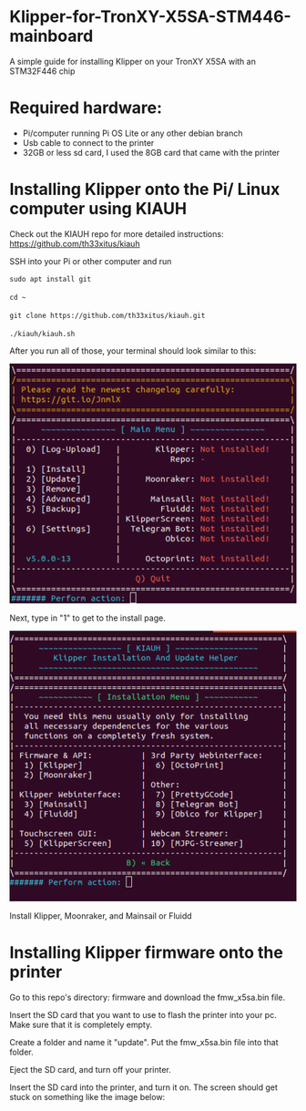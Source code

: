 # Klipper-for-TronXY-X5SA-STM446-mainboard
A simple guide for installing Klipper on your TronXY X5SA with an STM32F446 chip

# Required hardware:
- Pi/computer running Pi OS Lite or any other debian branch
- Usb cable to connect to the printer
- 32GB or less sd card, I used the 8GB card that came with the printer

# Installing Klipper onto the Pi/ Linux computer using KIAUH
Check out the KIAUH repo for more detailed instructions: https://github.com/th33xitus/kiauh

SSH into your Pi or other computer and run
```
sudo apt install git 

cd ~

git clone https://github.com/th33xitus/kiauh.git

./kiauh/kiauh.sh
```
After you run all of those, your terminal should look similar to this:

![](pictures/kiauh1stpanel.png)

Next, type in "1" to get to the install page.

![](pictures/kiauh2ndpanel.png)

Install Klipper, Moonraker, and Mainsail or Fluidd

# Installing Klipper firmware onto the printer

Go to this repo's directory: firmware and download the fmw_x5sa.bin file.

Insert the SD card that you want to use to flash the printer into your pc.
Make sure that it is completely empty.

Create a folder and name it "update". Put the fmw_x5sa.bin file into that folder.

Eject the SD card, and turn off your printer. 

Insert the SD card into the printer, and turn it on. The screen should get stuck on something like the image below:

